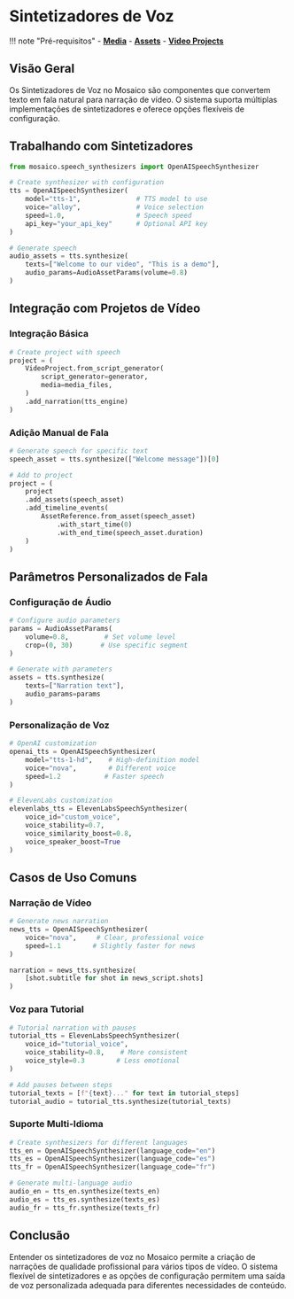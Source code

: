 # Sintetizadores de Voz

!!! note "Pré-requisitos"
    - [__Media__](media-and-assets.md#media-objects-raw-materials)
    - [__Assets__](media-and-assets.md#assets-production-ready-elements)
    - [__Video Projects__](video-projects.md)

## Visão Geral

Os Sintetizadores de Voz no Mosaico são componentes que convertem texto em fala natural para narração de vídeo. O sistema suporta múltiplas implementações de sintetizadores e oferece opções flexíveis de configuração.

## Trabalhando com Sintetizadores

```python
from mosaico.speech_synthesizers import OpenAISpeechSynthesizer

# Create synthesizer with configuration
tts = OpenAISpeechSynthesizer(
    model="tts-1",              # TTS model to use
    voice="alloy",              # Voice selection
    speed=1.0,                  # Speech speed
    api_key="your_api_key"      # Optional API key
)

# Generate speech
audio_assets = tts.synthesize(
    texts=["Welcome to our video", "This is a demo"],
    audio_params=AudioAssetParams(volume=0.8)
)
```

## Integração com Projetos de Vídeo

### Integração Básica
```python
# Create project with speech
project = (
    VideoProject.from_script_generator(
        script_generator=generator,
        media=media_files,
    )
    .add_narration(tts_engine)
)
```

### Adição Manual de Fala
```python
# Generate speech for specific text
speech_asset = tts.synthesize(["Welcome message"])[0]

# Add to project
project = (
    project
    .add_assets(speech_asset)
    .add_timeline_events(
        AssetReference.from_asset(speech_asset)
            .with_start_time(0)
            .with_end_time(speech_asset.duration)
    )
)
```

## Parâmetros Personalizados de Fala

### Configuração de Áudio
```python
# Configure audio parameters
params = AudioAssetParams(
    volume=0.8,         # Set volume level
    crop=(0, 30)       # Use specific segment
)

# Generate with parameters
assets = tts.synthesize(
    texts=["Narration text"],
    audio_params=params
)
```

### Personalização de Voz
```python
# OpenAI customization
openai_tts = OpenAISpeechSynthesizer(
    model="tts-1-hd",    # High-definition model
    voice="nova",        # Different voice
    speed=1.2           # Faster speech
)

# ElevenLabs customization
elevenlabs_tts = ElevenLabsSpeechSynthesizer(
    voice_id="custom_voice",
    voice_stability=0.7,
    voice_similarity_boost=0.8,
    voice_speaker_boost=True
)
```

## Casos de Uso Comuns

### Narração de Vídeo
```python
# Generate news narration
news_tts = OpenAISpeechSynthesizer(
    voice="nova",     # Clear, professional voice
    speed=1.1        # Slightly faster for news
)

narration = news_tts.synthesize(
    [shot.subtitle for shot in news_script.shots]
)
```

### Voz para Tutorial
```python
# Tutorial narration with pauses
tutorial_tts = ElevenLabsSpeechSynthesizer(
    voice_id="tutorial_voice",
    voice_stability=0.8,    # More consistent
    voice_style=0.3        # Less emotional
)

# Add pauses between steps
tutorial_texts = [f"{text}..." for text in tutorial_steps]
tutorial_audio = tutorial_tts.synthesize(tutorial_texts)
```

### Suporte Multi-Idioma
```python
# Create synthesizers for different languages
tts_en = OpenAISpeechSynthesizer(language_code="en")
tts_es = OpenAISpeechSynthesizer(language_code="es")
tts_fr = OpenAISpeechSynthesizer(language_code="fr")

# Generate multi-language audio
audio_en = tts_en.synthesize(texts_en)
audio_es = tts_es.synthesize(texts_es)
audio_fr = tts_fr.synthesize(texts_fr)
```

## Conclusão

Entender os sintetizadores de voz no Mosaico permite a criação de narrações de qualidade profissional para vários tipos de vídeo. O sistema flexível de sintetizadores e as opções de configuração permitem uma saída de voz personalizada adequada para diferentes necessidades de conteúdo.
